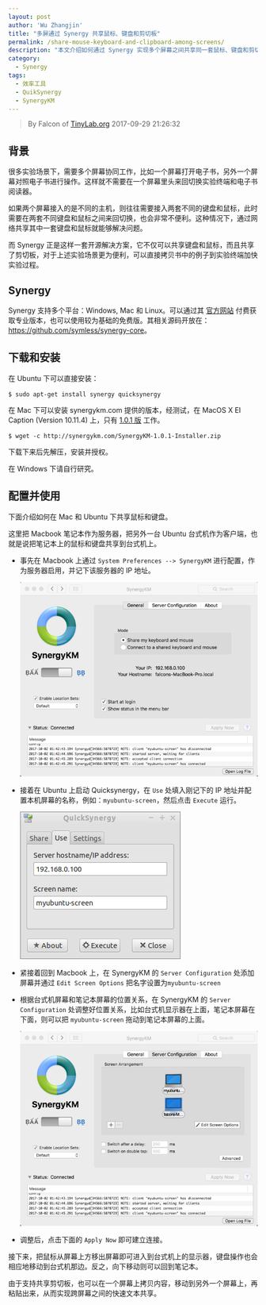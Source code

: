 ```yaml
---
layout: post
author: 'Wu Zhangjin'
title: "多屏通过 Synergy 共享鼠标、键盘和剪切板"
permalink: /share-mouse-keyboard-and-clipboard-among-screens/
description: "本文介绍如何通过 Synergy 实现多个屏幕之间共享同一套鼠标、键盘和剪切板，方便快捷高效率的工作。"
category:
  - Synergy
tags:
  - 效率工具
  - QuikSynergy
  - SynergyKM
---
```


> By Falcon of [TinyLab.org][1]
> 2017-09-29 21:26:32

## 背景

很多实验场景下，需要多个屏幕协同工作，比如一个屏幕打开电子书，另外一个屏幕对照电子书进行操作。这样就不需要在一个屏幕里头来回切换实验终端和电子书阅读器。

如果两个屏幕接入的是不同的主机，则往往需要接入两套不同的键盘和鼠标，此时需要在两套不同键盘和鼠标之间来回切换，也会非常不便利。这种情况下，通过网络共享其中一套键盘和鼠标就能够解决问题。

而 Synergy 正是这样一套开源解决方案，它不仅可以共享键盘和鼠标，而且共享了剪切板，对于上述实验场景更为便利，可以直接拷贝书中的例子到实验终端加快实验过程。

## Synergy

Synergy 支持多个平台：Windows, Mac 和 Linux。可以通过其 [官方网站](https://symless.com/synergy) 付费获取专业版本，也可以使用较为基础的免费版。其相关源码开放在：<https://github.com/symless/synergy-core>。

## 下载和安装

在 Ubuntu 下可以直接安装：

    $ sudo apt-get install synergy quicksynergy

在 Mac 下可以安装 synergykm.com 提供的版本，经测试，在 MacOS X EI Caption (Version 10.11.4) 上，只有 [1.0.1 版](http://synergykm.com/SynergyKM-1.0.1-Installer.zip) 工作。

    $ wget -c http://synergykm.com/SynergyKM-1.0.1-Installer.zip

下载下来后先解压，安装并授权。

在 Windows 下请自行研究。

## 配置并使用

下面介绍如何在 Mac 和 Ubuntu 下共享鼠标和键盘。

这里把 Macbook 笔记本作为服务器，把另外一台 Ubuntu 台式机作为客户端，也就是说把笔记本上的鼠标和键盘共享到台式机上。

* 事先在 Macbook 上通过 `System Preferences --> SynergyKM` 进行配置，作为服务器启用，并记下该服务器的 IP 地址。

  ![synergykm server](/wp-content/uploads/2017/10/synergykm-general.png)

* 接着在 Ubuntu 上启动 Quicksynergy，在 `Use` 处填入刚记下的 IP 地址并配置本机屏幕的名称，例如：`myubuntu-screen`，然后点击 `Execute` 运行。

  ![synergykm server](/wp-content/uploads/2017/10/quicksynergy.png)

* 紧接着回到 Macbook 上，在 SynergyKM 的 `Server Configuration` 处添加屏幕并通过 `Edit Screen Options` 把名字设置为`myubuntu-screen`

* 根据台式机屏幕和笔记本屏幕的位置关系，在 SynergyKM 的 `Server Configuration` 处调整好位置关系，比如台式机显示器在上面，笔记本屏幕在下面，则可以把 `myubuntu-screen` 拖动到笔记本屏幕的上面。

  ![synergykm server](/wp-content/uploads/2017/10/synergykm-config.png)

* 调整后，点击下面的 `Apply Now` 即可建立连接。

接下来，把鼠标从屏幕上方移出屏幕即可进入到台式机上的显示器，键盘操作也会相应地移动到台式机那边。反之，向下移动则可以回到笔记本。

由于支持共享剪切板，也可以在一个屏幕上拷贝内容，移动到另外一个屏幕上，再粘贴出来，从而实现跨屏幕之间的快速文本共享。

[1]: http://tinylab.org
